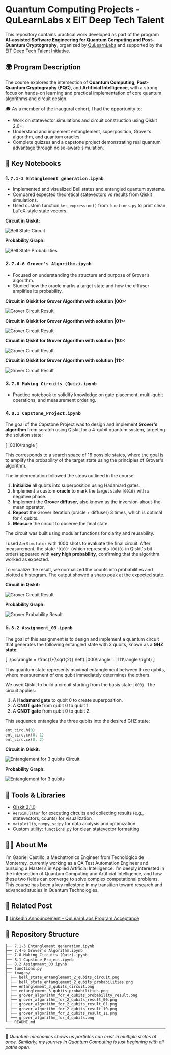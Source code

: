 
# Quantum Computing Projects - QuLearnLabs x EIT Deep Tech Talent

This repository contains practical work developed as part of the program **AI-assisted Software Engineering for Quantum Computing and Post-Quantum Cryptography**, organized by [QuLearnLabs](https://www.qulearnlabs.com/) and supported by the [EIT Deep Tech Talent Initiative](https://eit.europa.eu/our-activities/eit-deep-tech-talent-initiative).

## 🌍 Program Description

The course explores the intersection of **Quantum Computing**, **Post-Quantum Cryptography (PQC)**, and **Artificial Intelligence**, with a strong focus on hands-on learning and practical implementation of core quantum algorithms and circuit design.

🎓 As a member of the inaugural cohort, I had the opportunity to:
- Work on statevector simulations and circuit construction using Qiskit 2.0+.
- Understand and implement entanglement, superposition, Grover’s algorithm, and quantum oracles.
- Complete quizzes and a capstone project demonstrating real quantum advantage through noise-aware simulation.

## 🧠 Key Notebooks

### 1. `7.1-3 Entanglement generation.ipynb`
- Implemented and visualized Bell states and entangled quantum systems.
- Compared expected theoretical statevectors vs results from Qiskit simulations.
- Used custom function `ket_expression()` from `functions.py` to print clean LaTeX-style state vectors.

**Circuit in Qiskit:**

![Bell State Circuit](images/bell_state_entanglement_2_qubits_circuit.png)

**Probability Graph:**

![Bell State Probabilities](images/bell_state_entanglement_2_qubits_probabilities.png)

### 2. `7.4-6 Grover's Algorithm.ipynb`
- Focused on understanding the structure and purpose of Grover’s algorithm.
- Studied how the oracle marks a target state and how the diffuser amplifies its probability.

**Circuit in Qiskit for Grover Algorithm with solution |00>:**

![Grover Circuit Result](images/grover_algorithm_for_2_qubits_result_00.png)

**Circuit in Qiskit for Grover Algorithm with solution |01>:**

![Grover Circuit Result](images/grover_algorithm_for_2_qubits_result_01.png)

**Circuit in Qiskit for Grover Algorithm with solution |10>:**

![Grover Circuit Result](images/grover_algorithm_for_2_qubits_result_10.png)

**Circuit in Qiskit for Grover Algorithm with solution |11>:**

![Grover Circuit Result](images/grover_algorithm_for_2_qubits_result_11.png)

### 3. `7.8 Making Circuits (Quiz).ipynb`
- Practice notebook to solidify knowledge on gate placement, multi-qubit operations, and measurement ordering.

### 4. `8.1 Capstone_Project.ipynb`
The goal of the Capstone Project was to design and implement **Grover's algorithm** from scratch using Qiskit for a 4-qubit quantum system, targeting the solution state:

\[
|0010\rangle
\]

This corresponds to a search space of 16 possible states, where the goal is to amplify the probability of the target state using the principles of Grover's algorithm.

The implementation followed the steps outlined in the course:

1. **Initialize** all qubits into superposition using Hadamard gates.
2. Implement a custom **oracle** to mark the target state `|0010⟩` with a negative phase.
3. Implement the **Grover diffuser**, also known as the inversion-about-the-mean operator.
4. **Repeat** the Grover iteration (oracle + diffuser) 3 times, which is optimal for 4 qubits.
5. **Measure** the circuit to observe the final state.

The circuit was built using modular functions for clarity and reusability.

I used `AerSimulator` with 1000 shots to evaluate the final circuit. After measurement, the state `'0100'` (which represents `|0010⟩` in Qiskit's bit order) appeared with **very high probability**, confirming that the algorithm worked as expected.

To visualize the result, we normalized the counts into probabilities and plotted a histogram. The output showed a sharp peak at the expected state.

**Circuit in Qiskit:**

![Grover Circuit Result](images/grover_algorithm_for_4_qubits.png)

**Probability Graph:**

![Grover Probability Result](images/grover_algorithm_for_4_qubits_probability_result.png)

### 5. `8.2 Assignment_03.ipynb`
The goal of this assignment is to design and implement a quantum circuit that generates the following entangled state with 3 qubits, known as a **GHZ state**:

\[
|\psi\rangle = \frac{1}{\sqrt{2}} \left( |000\rangle + |111\rangle \right)
\]

This quantum state represents maximal entanglement between three qubits, where measurement of one qubit immediately determines the others.

We used Qiskit to build a circuit starting from the basis state `|000⟩`. The circuit applies:

1. A **Hadamard gate** to qubit 0 to create superposition.
2. A **CNOT gate** from qubit 0 to qubit 1.
3. A **CNOT gate** from qubit 0 to qubit 2.

This sequence entangles the three qubits into the desired GHZ state:

```python
ent_circ.h(0)
ent_circ.cx(0, 1)
ent_circ.cx(0, 2)
```
**Circuit in Qiskit:**

![Entanglement for 3 qubits Circuit](images/entanglement_3_qubits_circuit.png)

**Probability Graph:**

![Entanglement for 3 qubits](images/entanglement_3_qubits_probabilities.png)

## 🧮 Tools & Libraries
- [Qiskit 2.1.0](https://qiskit.org/)
- `AerSimulator` for executing circuits and collecting results (e.g., statevectors, counts) for visualization
- `matplotlib`, `numpy`, `scipy` for data analysis and optimization
- Custom utility: `functions.py` for clean statevector formatting

## 👨‍🔬 About Me

I’m Gabriel Castillo, a Mechatronics Engineer from Tecnológico de Monterrey, currently working as a QA Test Automation Engineer and pursuing a Master’s in Applied Artificial Intelligence. I’m deeply interested in the intersection of Quantum Computing and Artificial Intelligence, and how these two fields can converge to solve complex computational problems. This course has been a key milestone in my transition toward research and advanced studies in Quantum Technologies.

## 🔗 Related Post

🧵 [LinkedIn Announcement – QuLearnLabs Program Acceptance](https://www.linkedin.com/in/jgabriel-castillog/recent-activity/all/)

## 📁 Repository Structure

```
├── 7.1-3 Entanglement generation.ipynb
├── 7.4-6 Grover's Algorithm.ipynb
├── 7.8 Making Circuits (Quiz).ipynb
├── 8.1 Capstone_Project.ipynb
├── 8.2 Assignment_03.ipynb
├── functions.py
├── images/
│ ├── bell_state_entanglement_2_qubits_circuit.png
│ ├── bell_state_entanglement_2_qubits_probabilities.png
│ ├── entanglement_3_qubits_circuit.png
│ ├── entanglement_3_qubits_probabilities.png
│ ├── grover_algorithm_for_4_qubits_probability_result.png
│ ├── grover_algorithm_for_2_qubits_result_00.png
│ ├── grover_algorithm_for_2_qubits_result_01.png
│ ├── grover_algorithm_for_2_qubits_result_10.png
│ ├── grover_algorithm_for_2_qubits_result_11.png
│ └── grover_algorithm_for_4_qubits.png
└── README.md
```

---

🧪 *Quantum mechanics shows us particles can exist in multiple states at once. Similarly, my journey in Quantum Computing is just beginning with all paths open.*
